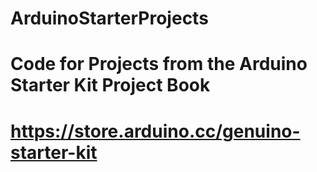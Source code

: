# ArduinoStarterProjects

# Code for Projects from the Arduino Starter Kit Project Book

# https://store.arduino.cc/genuino-starter-kit
